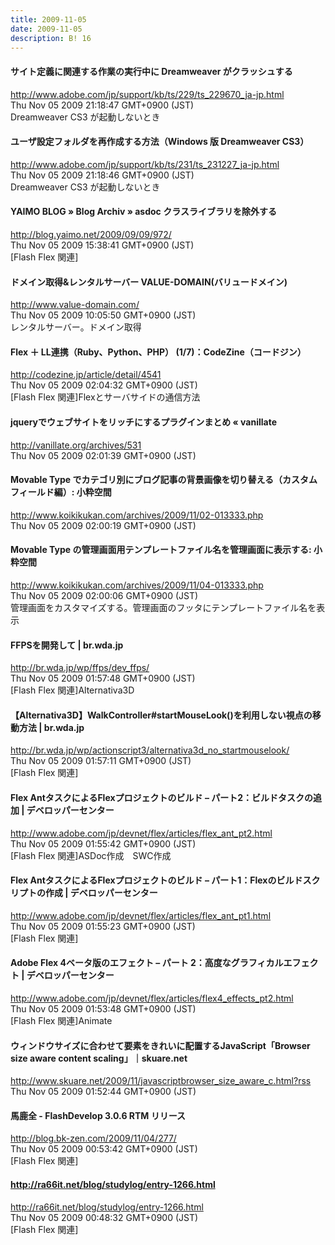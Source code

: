 ```yaml
---
title: 2009-11-05
date: 2009-11-05
description: B! 16
---
```


#### サイト定義に関連する作業の実行中に Dreamweaver がクラッシュする
http://www.adobe.com/jp/support/kb/ts/229/ts_229670_ja-jp.html<br>
Thu Nov 05 2009 21:18:47 GMT+0900 (JST)<br>
Dreamweaver CS3 が起動しないとき


#### ユーザ設定フォルダを再作成する方法（Windows 版 Dreamweaver CS3）
http://www.adobe.com/jp/support/kb/ts/231/ts_231227_ja-jp.html<br>
Thu Nov 05 2009 21:18:46 GMT+0900 (JST)<br>
Dreamweaver CS3 が起動しないとき


#### YAIMO BLOG » Blog Archiv » asdoc クラスライブラリを除外する
http://blog.yaimo.net/2009/09/09/972/<br>
Thu Nov 05 2009 15:38:41 GMT+0900 (JST)<br>
[Flash Flex 関連]


#### ドメイン取得&レンタルサーバー VALUE-DOMAIN(バリュードメイン)
http://www.value-domain.com/<br>
Thu Nov 05 2009 10:05:50 GMT+0900 (JST)<br>
レンタルサーバー。ドメイン取得


#### Flex ＋ LL連携（Ruby、Python、PHP） (1/7)：CodeZine（コードジン）
http://codezine.jp/article/detail/4541<br>
Thu Nov 05 2009 02:04:32 GMT+0900 (JST)<br>
[Flash Flex 関連]Flexとサーバサイドの通信方法


#### jqueryでウェブサイトをリッチにするプラグインまとめ « vanillate
http://vanillate.org/archives/531<br>
Thu Nov 05 2009 02:01:39 GMT+0900 (JST)<br>


#### Movable Type でカテゴリ別にブログ記事の背景画像を切り替える（カスタムフィールド編）: 小粋空間
http://www.koikikukan.com/archives/2009/11/02-013333.php<br>
Thu Nov 05 2009 02:00:19 GMT+0900 (JST)<br>


#### Movable Type の管理画面用テンプレートファイル名を管理画面に表示する: 小粋空間
http://www.koikikukan.com/archives/2009/11/04-013333.php<br>
Thu Nov 05 2009 02:00:06 GMT+0900 (JST)<br>
管理画面をカスタマイズする。管理画面のフッタにテンプレートファイル名を表示


#### FFPSを開発して | br.wda.jp
http://br.wda.jp/wp/ffps/dev_ffps/<br>
Thu Nov 05 2009 01:57:48 GMT+0900 (JST)<br>
[Flash Flex 関連]Alternativa3D


#### 【Alternativa3D】WalkController#startMouseLook()を利用しない視点の移動方法 | br.wda.jp
http://br.wda.jp/wp/actionscript3/alternativa3d_no_startmouselook/<br>
Thu Nov 05 2009 01:57:11 GMT+0900 (JST)<br>
[Flash Flex 関連]


#### Flex AntタスクによるFlexプロジェクトのビルド – パート2：ビルドタスクの追加 | デベロッパーセンター
http://www.adobe.com/jp/devnet/flex/articles/flex_ant_pt2.html<br>
Thu Nov 05 2009 01:55:42 GMT+0900 (JST)<br>
[Flash Flex 関連]ASDoc作成　SWC作成


#### Flex AntタスクによるFlexプロジェクトのビルド – パート1：Flexのビルドスクリプトの作成 | デベロッパーセンター
http://www.adobe.com/jp/devnet/flex/articles/flex_ant_pt1.html<br>
Thu Nov 05 2009 01:55:23 GMT+0900 (JST)<br>
[Flash Flex 関連]


#### Adobe Flex 4ベータ版のエフェクト – パート 2：高度なグラフィカルエフェクト | デベロッパーセンター
http://www.adobe.com/jp/devnet/flex/articles/flex4_effects_pt2.html<br>
Thu Nov 05 2009 01:53:48 GMT+0900 (JST)<br>
[Flash Flex 関連]Animate


#### ウィンドウサイズに合わせて要素をきれいに配置するJavaScript「Browser size aware content scaling」｜skuare.net
http://www.skuare.net/2009/11/javascriptbrowser_size_aware_c.html?rss<br>
Thu Nov 05 2009 01:52:44 GMT+0900 (JST)<br>


#### 馬鹿全 - FlashDevelop 3.0.6 RTM リリース
http://blog.bk-zen.com/2009/11/04/277/<br>
Thu Nov 05 2009 00:53:42 GMT+0900 (JST)<br>
[Flash Flex 関連]


#### http://ra66it.net/blog/studylog/entry-1266.html
http://ra66it.net/blog/studylog/entry-1266.html<br>
Thu Nov 05 2009 00:48:32 GMT+0900 (JST)<br>
[Flash Flex 関連]


